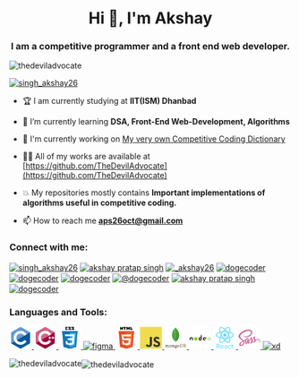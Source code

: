 <h1 align="center">Hi 👋, I'm Akshay</h1>
<h3 align="center">I am a competitive programmer and a front end web developer.</h3>

<p align="left"> <img src="https://komarev.com/ghpvc/?username=thedeviladvocate&label=Profile%20views&color=0e75b6&style=flat" alt="thedeviladvocate" /> </p>

<p align="left"> <a href="https://twitter.com/singh_akshay26" target="blank"><img src="https://img.shields.io/twitter/follow/singh_akshay26?logo=twitter&style=for-the-badge" alt="singh_akshay26" /></a> </p>

- 🏆 I am currently studying at **IIT(ISM) Dhanbad**

- 🌱 I’m currently learning **DSA, Front-End Web-Development, Algorithms**

- 🚀 I'm currently working on [My very own Competitive Coding Dictionary](https://github.com/TheDevilAdvocate/Competetive-Coding-Dictionary)

- 👨‍💻 All of my works are available at [https://github.com/TheDevilAdvocate](https://github.com/TheDevilAdvocate)

- 💥 My repositories mostly contains **Important implementations of algorithms useful in competitive coding.**

- 📫 How to reach me **aps26oct@gmail.com**

<h3 align="left">Connect with me:</h3>
<p align="left">
<a href="https://twitter.com/singh_akshay26" target="blank"><img align="center" src="https://raw.githubusercontent.com/rahuldkjain/github-profile-readme-generator/master/src/images/icons/Social/twitter.svg" alt="singh_akshay26" height="30" width="40" /></a>
<a href="https://www.linkedin.com/in/akshay-pratap-singh-544167204/" target="blank"><img align="center" src="https://raw.githubusercontent.com/rahuldkjain/github-profile-readme-generator/master/src/images/icons/Social/linked-in-alt.svg" alt="akshay pratap singh" height="30" width="40" /></a>
<a href="https://instagram.com/_akshay26" target="blank"><img align="center" src="https://raw.githubusercontent.com/rahuldkjain/github-profile-readme-generator/master/src/images/icons/Social/instagram.svg" alt="_akshay26" height="30" width="40" /></a>
<a href="https://www.codechef.com/users/dogecoder" target="blank"><img align="center" src="https://cdn.jsdelivr.net/npm/simple-icons@3.1.0/icons/codechef.svg" alt="dogecoder" height="30" width="40" /></a>
<a href="https://www.hackerrank.com/dogecoder" target="blank"><img align="center" src="https://raw.githubusercontent.com/rahuldkjain/github-profile-readme-generator/master/src/images/icons/Social/hackerrank.svg" alt="dogecoder" height="30" width="40" /></a>
<a href="https://codeforces.com/profile/DogeCoder" target="blank"><img align="center" src="https://cdn.jsdelivr.net/npm/simple-icons@3.0.1/icons/codeforces.svg" alt="dogecoder" height="30" width="40" /></a>
<a href="https://www.hackerearth.com/@DogeCoder" target="blank"><img align="center" src="https://raw.githubusercontent.com/rahuldkjain/github-profile-readme-generator/master/src/images/icons/Social/hackerearth.svg" alt="@dogecoder" height="30" width="40" /></a>
<a href="https://auth.geeksforgeeks.org/user/akshayps1972/practice/" target="blank"><img align="center" src="https://raw.githubusercontent.com/rahuldkjain/github-profile-readme-generator/master/src/images/icons/Social/geeks-for-geeks.svg" alt="akshay pratap singh" height="30" width="40" /></a>
<a href="https://www.topcoder.com/members/Dogecoder" target="blank"><img align="center" src="https://cdn.jsdelivr.net/npm/simple-icons@3.0.1/icons/topcoder.svg" alt="dogecoder" height="30" width="40" /></a>
</p>

<h3 align="left">Languages and Tools:</h3>
<p align="left"> <a href="https://www.cprogramming.com/" target="_blank"> <img src="https://raw.githubusercontent.com/devicons/devicon/master/icons/c/c-original.svg" alt="c" width="40" height="40"/> </a> <a href="https://www.w3schools.com/cpp/" target="_blank"> <img src="https://raw.githubusercontent.com/devicons/devicon/master/icons/cplusplus/cplusplus-original.svg" alt="cplusplus" width="40" height="40"/> </a> <a href="https://www.w3schools.com/css/" target="_blank"> <img src="https://raw.githubusercontent.com/devicons/devicon/master/icons/css3/css3-original-wordmark.svg" alt="css3" width="40" height="40"/> </a> <a href="https://www.figma.com/" target="_blank"> <img src="https://www.vectorlogo.zone/logos/figma/figma-icon.svg" alt="figma" width="40" height="40"/> </a> <a href="https://www.w3.org/html/" target="_blank"> <img src="https://raw.githubusercontent.com/devicons/devicon/master/icons/html5/html5-original-wordmark.svg" alt="html5" width="40" height="40"/> </a> <a href="https://developer.mozilla.org/en-US/docs/Web/JavaScript" target="_blank"> <img src="https://raw.githubusercontent.com/devicons/devicon/master/icons/javascript/javascript-original.svg" alt="javascript" width="40" height="40"/> </a> <a href="https://www.mongodb.com/" target="_blank"> <img src="https://raw.githubusercontent.com/devicons/devicon/master/icons/mongodb/mongodb-original-wordmark.svg" alt="mongodb" width="40" height="40"/> </a> <a href="https://nodejs.org" target="_blank"> <img src="https://raw.githubusercontent.com/devicons/devicon/master/icons/nodejs/nodejs-original-wordmark.svg" alt="nodejs" width="40" height="40"/> </a> <a href="https://reactjs.org/" target="_blank"> <img src="https://raw.githubusercontent.com/devicons/devicon/master/icons/react/react-original-wordmark.svg" alt="react" width="40" height="40"/> </a> <a href="https://sass-lang.com" target="_blank"> <img src="https://raw.githubusercontent.com/devicons/devicon/master/icons/sass/sass-original.svg" alt="sass" width="40" height="40"/> </a> <a href="https://www.adobe.com/products/xd.html" target="_blank"> <img src="https://cdn.worldvectorlogo.com/logos/adobe-xd.svg" alt="xd" width="40" height="40"/> </a> </p>

<p align="center"><img height="170" widht="350" align="left" src="https://github-readme-stats.vercel.app/api/top-langs?username=thedeviladvocate&show_icons=true&locale=en&layout=compact" alt="thedeviladvocate" />

<img height="170" widht="350" align="center" src="https://github-readme-stats.vercel.app/api?username=thedeviladvocate&show_icons=true&locale=en" alt="thedeviladvocate" /></p>

